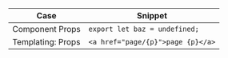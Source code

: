 

| Case            | Snippet                     |
|-----------------|-----------------------------|
| Component Props | `export let baz = undefined;` |
| Templating: Props | `<a href="page/{p}">page {p}</a>` |



